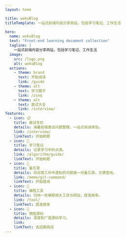 ```yaml
---
layout: home

title: wokuBlog
titleTemplate: 一站式前端内容分享网站，包括学习笔记、工作生活

hero:
  name: wokuBlog
  text: "Front-end learning document collection"
  tagline: |
    一站式前端内容分享网站，包括学习笔记、工作生活
  image:
    src: /logo.png
    alt: wokuBlog
  actions:
    - theme: brand
      text: 开始阅读
      link: /guide
    - theme: alt
      text: 学习圈子
      link: /zsxq
    - theme: alt
      text: 面试大全
      link: /interview/
features:
  - icon: 📋
    title: 面试专栏
    details: 海量前端面试问题整理，一站式阅读体验。
    link: /interview/
    linkText: 开始刷题
  - icon: 📓
    title: 学习笔记
    details: 记录学习中的点滴。
    link: /algorithm/guide/
    linkText: 开始刷题
  - icon: 🚚
    title: 备忘录
    details: 将日常工作中遇到的问题做一份备忘录，方便查阅。
    link: /memo/git-command/
    linkText: 开始查阅
  - icon: 🔧
    title: 编程工具
    details: 归纳一些编程相关工具与网站，提高效率。
    link: /tool/
    linkText: 提高效率
  - icon: 🎉
    title: 拥抱源码
    details: 深度和广度源码学习。
    link: 
    linkText: 去迎接挑战
---
```


